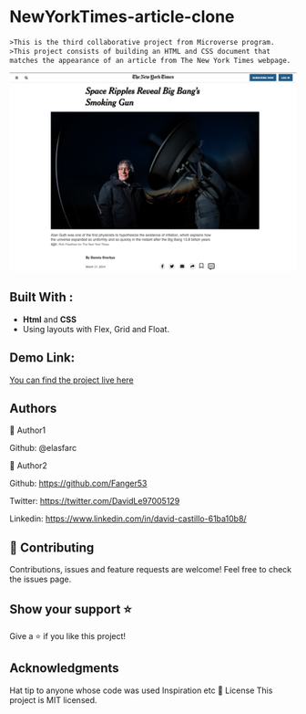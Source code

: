 
# NewYorkTimes-article-clone
	>This is the third collaborative project from Microverse program.
	>This project consists of building an HTML and CSS document that matches the appearance of an article from The New York Times webpage.
![screenshot](./assets/GHP-SCSH.png)

## Built With :

 - **Html** and **CSS**
 - Using layouts with Flex, Grid and Float.

## Demo Link:
[You can find the project live here]([https://raw.githack.com/elasfarc/NewYorkTimes-article-clone/article-clone/index.html](https://raw.githack.com/elasfarc/NewYorkTimes-article-clone/article-clone/index.html))

## Authors  

👤 Author1

Github: @elasfarc  

👤 Author2

Github: https://github.com/Fanger53

Twitter: https://twitter.com/DavidLe97005129

Linkedin: https://www.linkedin.com/in/david-castillo-61ba10b8/

## 🤝 Contributing
Contributions, issues and feature requests are welcome!
Feel free to check the issues page.

## Show your support ⭐️
Give a ⭐️ if you like this project!  

## Acknowledgments
Hat tip to anyone whose code was used Inspiration etc 📝 License This project is MIT licensed.

